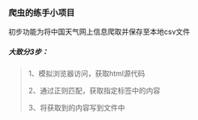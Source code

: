 ### 爬虫的练手小项目
初步功能为将中国天气网上信息爬取并保存至本地csv文件

##### 大致分3步： 
> 1、模拟浏览器访问，获取html源代码 
>
> 2、通过正则匹配，获取指定标签中的内容 
>
> 3、将获取到的内容写到文件中
